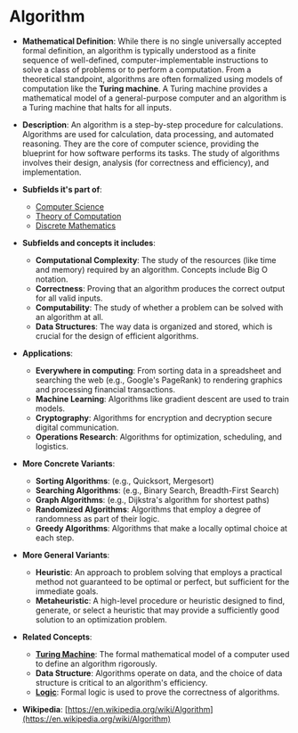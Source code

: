 # Algorithm

- **Mathematical Definition**: While there is no single universally accepted formal definition, an algorithm is typically understood as a finite sequence of well-defined, computer-implementable instructions to solve a class of problems or to perform a computation. From a theoretical standpoint, algorithms are often formalized using models of computation like the **Turing machine**. A Turing machine provides a mathematical model of a general-purpose computer and an algorithm is a Turing machine that halts for all inputs.

- **Description**: An algorithm is a step-by-step procedure for calculations. Algorithms are used for calculation, data processing, and automated reasoning. They are the core of computer science, providing the blueprint for how software performs its tasks. The study of algorithms involves their design, analysis (for correctness and efficiency), and implementation.

- **Subfields it's part of**:
    - [Computer Science](https://en.wikipedia.org/wiki/Computer_science)
    - [Theory of Computation](https://en.wikipedia.org/wiki/Theory_of_computation)
    - [Discrete Mathematics](https://en.wikipedia.org/wiki/Discrete_mathematics)

- **Subfields and concepts it includes**:
    - **Computational Complexity**: The study of the resources (like time and memory) required by an algorithm. Concepts include Big O notation.
    - **Correctness**: Proving that an algorithm produces the correct output for all valid inputs.
    - **Computability**: The study of whether a problem can be solved with an algorithm at all.
    - **Data Structures**: The way data is organized and stored, which is crucial for the design of efficient algorithms.

- **Applications**:
    - **Everywhere in computing**: From sorting data in a spreadsheet and searching the web (e.g., Google's PageRank) to rendering graphics and processing financial transactions.
    - **Machine Learning**: Algorithms like gradient descent are used to train models.
    - **Cryptography**: Algorithms for encryption and decryption secure digital communication.
    - **Operations Research**: Algorithms for optimization, scheduling, and logistics.

- **More Concrete Variants**:
    - **Sorting Algorithms**: (e.g., Quicksort, Mergesort)
    - **Searching Algorithms**: (e.g., Binary Search, Breadth-First Search)
    - **Graph Algorithms**: (e.g., Dijkstra's algorithm for shortest paths)
    - **Randomized Algorithms**: Algorithms that employ a degree of randomness as part of their logic.
    - **Greedy Algorithms**: Algorithms that make a locally optimal choice at each step.

- **More General Variants**:
    - **Heuristic**: An approach to problem solving that employs a practical method not guaranteed to be optimal or perfect, but sufficient for the immediate goals.
    - **Metaheuristic**: A high-level procedure or heuristic designed to find, generate, or select a heuristic that may provide a sufficiently good solution to an optimization problem.

- **Related Concepts**:
    - **[Turing Machine](../foundations_of_mathematics/computability_theory/turing_machine.md)**: The formal mathematical model of a computer used to define an algorithm rigorously.
    - **Data Structure**: Algorithms operate on data, and the choice of data structure is critical to an algorithm's efficiency.
    - **[Logic](../../foundations_of_mathematics/logic/propositional_logic.md)**: Formal logic is used to prove the correctness of algorithms.

- **Wikipedia**: [https://en.wikipedia.org/wiki/Algorithm](https://en.wikipedia.org/wiki/Algorithm)
